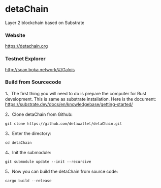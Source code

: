 # detaChain

Layer 2 blockchain based on Substrate

### Website

https://detachain.org

### Testnet Explorer

http://scan.boka.network/#/Galois

### Build from Sourcecode

1、The first thing you will need to do is prepare the computer for Rust development. This is same as substrate installation. Here is the document: https://substrate.dev/docs/en/knowledgebase/getting-started/

2、Clone detaChain from Github:

``` git clone https://github.com/detawallet/detaChain.git ```

3、Enter the directory:

``` cd detaChain ```

4、Init the submodule:

``` git submodule update --init --recursive ```

5、Now you can build the detaChain from source code:

``` cargo build --release ```
